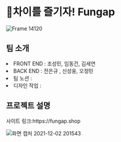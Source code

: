 <h1>🎉차이를 즐기자! Fungap</h1>

![Frame 14120](https://user-images.githubusercontent.com/89460880/144413012-68612fe9-b1f7-428d-8ce9-6fa53c9a3a31.png)

<h2>팀 소개</h2>

 <li> FRONT END : 조성민, 임동건, 김세연
 <li> BACK END : 전은규 , 신성웅, 오정민
 <li> 팀 노션 : 
 <li> 디자인 작업 : 


<h2>프로젝트 설명</h2>
사이트 링크:https://fungap.shop

![화면 캡처 2021-12-02 201543](https://user-images.githubusercontent.com/89460880/144414643-bb0c1d4a-9aee-4604-bd2b-f6c137d0fe07.png)
